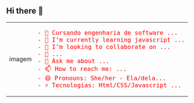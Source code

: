 ## Hi there 👋

<!--
**elens21/elens21** is a ✨ _special_ ✨ repository because its `README.md` (this file) appears on your GitHub profile.

Here are some ideas to get you started:

- 🔭 Estudando engenharia de software ...
- 🌱 I’m currently learning javascript ...
- 👯 I’m looking to collaborate on ...
- 🤔 I’m looking for help with ...
- 💬 Ask me about ...
- 📫 How to reach me: ...
- 😄 Pronouns: She/her - Ela/dela...
- ⚡ Tecnologias: Html/CSS/Javascript ...
-->
<table>
    <tr>
        <td>imagem</td>
        <td> 
            <p style="font-family: monospace; font-size: 16px; color: red;">
                    - 🔭 Cursando engenharia de software ...<br>
                    - 🌱 I’m currently learning javascript ...<br>
                    - 👯 I’m looking to collaborate on ...<br>
                    - 🤔  ...<br>
                    - 💬 Ask me about ...<br>
                    - 📫 How to reach me: ...<br>
                    - 😄 Pronouns: She/her - Ela/dela...<br>
                    - ⚡ Tecnologias: Html/CSS/Javascript ...<br>
            </p>
        </td>   
    </tr>
</table>
